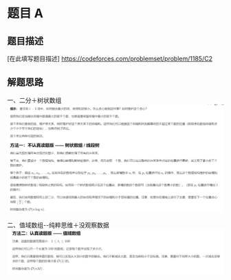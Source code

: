 # 题目 A

## 题目描述
[在此填写题目描述]
https://codeforces.com/problemset/problem/1185/C2
## 解题思路
一、二分＋树状数组
![alt text](assets/README/image.png)

二、值域数组--纯粹思维＋没观察数据
![alt text](assets/README/image-1.png)